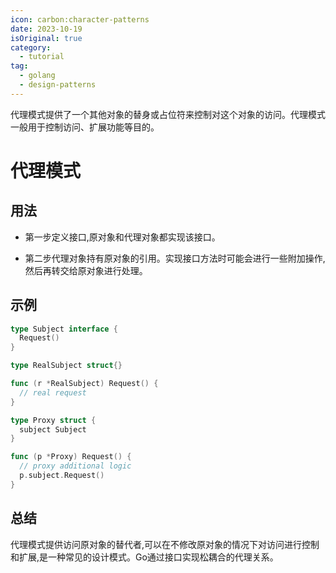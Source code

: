 ```yaml
---
icon: carbon:character-patterns
date: 2023-10-19
isOriginal: true
category:
  - tutorial
tag:
  - golang
  - design-patterns
---
```


代理模式提供了一个其他对象的替身或占位符来控制对这个对象的访问。代理模式一般用于控制访问、扩展功能等目的。

<!-- more -->

# 代理模式

## 用法

- 第一步定义接口,原对象和代理对象都实现该接口。

- 第二步代理对象持有原对象的引用。实现接口方法时可能会进行一些附加操作,然后再转交给原对象进行处理。

## 示例

```go
type Subject interface {
  Request()
}

type RealSubject struct{} 

func (r *RealSubject) Request() {
  // real request 
}

type Proxy struct {
  subject Subject
}

func (p *Proxy) Request() {
  // proxy additional logic
  p.subject.Request()
}
```

## 总结

代理模式提供访问原对象的替代者,可以在不修改原对象的情况下对访问进行控制和扩展,是一种常见的设计模式。Go通过接口实现松耦合的代理关系。